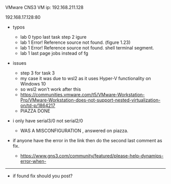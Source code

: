 VMware CNS3 VM ip: 192.168.211.128

192.168.17.128:80

- typos
    - lab 0 typo last task step 2 igure 
    - lab 1 Error! Reference source not found. (figure 1.23)
    - lab 1 Error! Reference source not found. shell terminal segment.
    - lab 1 last page jobs instead of fg

- issues
    - step 3 for task 3
    - my case it was due to wsl2 as it uses Hyper-V functionality on Windows 10
    - so wsl2 won't work after this
    - https://communities.vmware.com/t5/VMware-Workstation-Pro/VMware-Workstation-does-not-support-nested-virtualization-on/td-p/1864217
    - PIAZZA DONE

- i only have serial3/0 not serial2/0 
    - WAS A MISCONFIGURATION , answered on piazza.

- if anyone have the error in the link then do the second last comment as fix.
    - https://www.gns3.com/community/featured/please-help-dynamips-error-when-

---
- if found fix should you post?